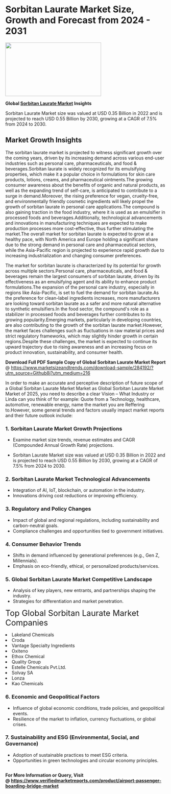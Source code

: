 <H1>Sorbitan Laurate Market Size, Growth and Forecast from 2024 - 2031</H1><img class="aligncenter size-medium wp-image-584254" src="https://thirdeyenews.in/wp-content/uploads/2024/09/Global-Market-Research-300x168.jpeg" alt="" width="300" height="168" /><p><strong>Global&nbsp;<a href="https://www.marketsizeandtrends.com/download-sample/284192/?utm_source=Github8j?utm_medium=216">Sorbitan Laurate Market</a> Insights</strong></p><p>Sorbitan Laurate Market size was valued at USD 0.35 Billion in 2022 and is projected to reach USD 0.55 Billion by 2030, growing at a CAGR of 7.5% from 2024 to 2030.</p><p><h2>Market Growth Insights</h2> <p>The sorbitan laurate market is projected to witness significant growth over the coming years, driven by its increasing demand across various end-user industries such as personal care, pharmaceuticals, and food & beverages.Sorbitan laurate is widely recognized for its emulsifying properties, which make it a popular choice in formulations for skin care products, lotions, creams, and pharmaceutical ointments.The growing consumer awareness about the benefits of organic and natural products, as well as the expanding trend of self-care, is anticipated to contribute to a surge in demand.Moreover, the rising preference for vegan, cruelty-free, and environmentally friendly cosmetic ingredients will likely propel the growth of sorbitan laurate in personal care applications.The compound is also gaining traction in the food industry, where it is used as an emulsifier in processed foods and beverages.Additionally, technological advancements and innovations in manufacturing techniques are expected to make production processes more cost-effective, thus further stimulating the market.The overall market for sorbitan laurate is expected to grow at a healthy pace, with North America and Europe holding a significant share due to the strong demand in personal care and pharmaceutical sectors, while the Asia-Pacific region is projected to experience rapid growth due to increasing industrialization and changing consumer preferences.</p> <p>The market for sorbitan laurate is characterized by its potential for growth across multiple sectors.Personal care, pharmaceuticals, and food & beverages remain the largest consumers of sorbitan laurate, driven by its effectiveness as an emulsifying agent and its ability to enhance product formulations.The expansion of the personal care industry, especially in regions like Asia-Pacific, is set to fuel the demand for sorbitan laurate.As the preference for clean-label ingredients increases, more manufacturers are looking toward sorbitan laurate as a safer and more natural alternative to synthetic emulsifiers.In the food sector, the compound's role as a stabilizer in processed foods and beverages further contributes to its growing popularity.Emerging markets, particularly in developing countries, are also contributing to the growth of the sorbitan laurate market.However, the market faces challenges such as fluctuations in raw material prices and strict regulatory frameworks, which may slightly hinder growth in certain regions.Despite these challenges, the market is expected to continue its upward trajectory due to rising awareness and an increasing focus on product innovation, sustainability, and consumer health.<p><span class=""><strong>Download Full PDF Sample Copy of Global Sorbitan Laurate Market Report</strong> @ <a href="https://www.marketsizeandtrends.com/download-sample/284192/?utm_source=Github8j?utm_medium=216" target="_blank">https://www.marketsizeandtrends.com/download-sample/284192/?utm_source=Github8j?utm_medium=216</a></span></p><p>In order to make an accurate and perceptive description of future scope of a Global&nbsp;Sorbitan Laurate Market Market as Global&nbsp;Sorbitan Laurate Market Market of 2025, you need to describe a clear Vision &ndash; What Industry or Linda can you think of for example: Quote from a Technology, healthcare, automotive, renewable energy, name the market you are Reffering to.However, some general trends and factors usually impact market reports and their future outlook include:</p><h3>1.&nbsp;<strong>Sorbitan Laurate Market Growth Projections</strong></h3><ul><li>Examine market size trends, revenue estimates and CAGR (Compounded Annual Growth Rate) projections.</li><li><p>Sorbitan Laurate Market size was valued at USD 0.35 Billion in 2022 and is projected to reach USD 0.55 Billion by 2030, growing at a CAGR of 7.5% from 2024 to 2030.</p></li></ul><h3>2.&nbsp;<strong>Sorbitan Laurate Market Technological Advancements</strong></h3><ul><li>Integration of AI, IoT, blockchain, or automation in the industry.</li><li>Innovations driving cost reductions or improving efficiency.</li></ul><h3>3.&nbsp;<strong>Regulatory and Policy Changes</strong></h3><ul><li>Impact of global and regional regulations, including sustainability and carbon-neutral goals.</li><li>Compliance challenges and opportunities tied to government initiatives.</li></ul><h3>4.&nbsp;<strong>Consumer Behavior Trends</strong></h3><ul><li>Shifts in demand influenced by generational preferences (e.g., Gen Z, Millennials).</li><li>Emphasis on eco-friendly, ethical, or personalized products/services.</li></ul><h3>5.&nbsp;<strong>Global Sorbitan Laurate Market Competitive Landscape</strong></h3><ul><li>Analysis of key players, new entrants, and partnerships shaping the industry.</li><li>Strategies for differentiation and market penetration.</li></ul><p data-pm-slice="1 1 []"><span style="color: inherit; font-family: inherit; font-size: 25px;">Top Global Sorbitan Laurate Market Companies</span></p><div class="" data-test-id=""><p><li>Lakeland Chemicals</li><li> Croda</li><li> Vantage Specialty Ingredients</li><li> Oxiteno</li><li> Ethox Chemical</li><li> Quality Group</li><li> Estelle Chemicals Pvt.Ltd.</li><li> Solvay SA</li><li> Lonza</li><li> Kao Chemicals</li></p></div><h3>6.&nbsp;<strong>Economic and Geopolitical Factors</strong></h3><ul><li>Influence of global economic conditions, trade policies, and geopolitical events.</li><li>Resilience of the market to inflation, currency fluctuations, or global crises.</li></ul><h3>7.&nbsp;<strong>Sustainability and ESG (Environmental, Social, and Governance)</strong></h3><ul><li>Adoption of sustainable practices to meet ESG criteria.</li><li>Opportunities in green technologies and circular economy principles.</li></ul><h2><strong style="font-size: 14px;">For More Information or Query, Visit @&nbsp;</strong><a style="background-color: #ffffff; font-size: 14px;" href="https://www.marketsizeandtrends.com/report/sorbitan-laurate-market/" target="_blank">https://www.verifiedmarketreports.com/product/airport-passenger-boarding-bridge-market</a></h2>